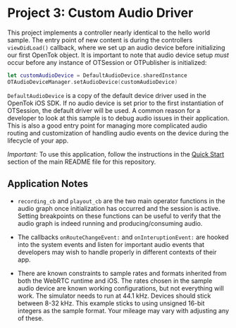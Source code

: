 Project 3: Custom Audio Driver
================================

This project implements a controller nearly identical to the hello world sample.
The entry point of new content is during the controllers `viewDidLoad()`
callback, where we set up an audio device before initializing our first OpenTok
object. It is important to note that audio device setup *must* occur before any
instance of OTSession or OTPublisher is initialized:

```swift
let customAudioDevice = DefaultAudioDevice.sharedInstance
OTAudioDeviceManager.setAudioDevice(customAudioDevice)
```

`DefaultAudioDevice` is a copy of the default device driver used in
the OpenTok iOS SDK. If no audio device is set prior to the first instantiation
of OTSession, the default driver will be used. A common reason for a developer
to look at this sample is to debug audio issues in their application. This is
also a good entry point for managing more complicated audio routing and
customization of handling audio events on the device during the lifecycle of
your app.

*Important:* To use this application, follow the instructions in the
[Quick Start](../README.md/quick-start) section of the main README file
for this repository.

Application Notes
-----------------

* `recording_cb` and `playout_cb` are the two main operator functions in the
  audio graph once initialization has occurred and the session is active.
  Setting breakpoints on these functions can be useful to verify that the audio
  graph is indeed running and producing/consuming audio.

* The callbacks `onRouteChangeEvent:` and `onInteruptionEvent:` are hooked into
  the system events and listen for important audio events that developers may
  wish to handle properly in different contexts of their app.

* There are known constraints to sample rates and formats inherited from both
  the WebRTC runtime and iOS. The rates chosen in the sample audio device are
  known working configurations, but not everything will work. The simulator
  needs to run at 44.1 kHz. Devices should stick between 8-32 kHz. This example
  sticks to using unsigned 16-bit integers as the sample format. Your mileage
  may vary with adjusting any of these.
